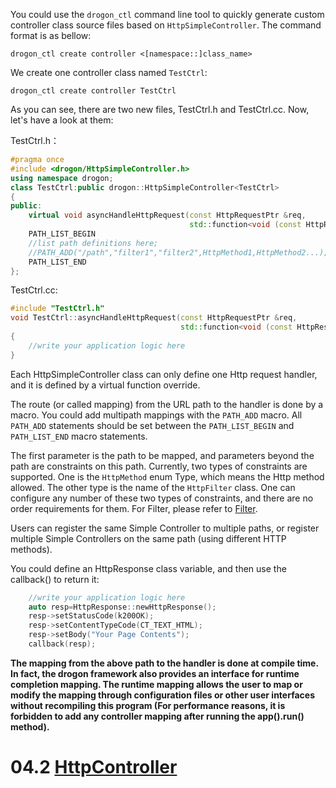 You could use the `drogon_ctl` command line tool to quickly generate custom controller class source files based on `HttpSimpleController`. The command format is as bellow:

```shell
drogon_ctl create controller <[namespace::]class_name>
```
We create one controller class named `TestCtrl`:

```shell
drogon_ctl create controller TestCtrl
```

As you can see, there are two new files, TestCtrl.h and TestCtrl.cc. Now, let's have a look at them:

TestCtrl.h：

```c++
#pragma once
#include <drogon/HttpSimpleController.h>
using namespace drogon;
class TestCtrl:public drogon::HttpSimpleController<TestCtrl>
{
public:
    virtual void asyncHandleHttpRequest(const HttpRequestPtr &req,
                                        std::function<void (const HttpResponsePtr &)> &&callback)override;
    PATH_LIST_BEGIN
    //list path definitions here;
    //PATH_ADD("/path","filter1","filter2",HttpMethod1,HttpMethod2...);
    PATH_LIST_END
};
```

TestCtrl.cc:
```c++
#include "TestCtrl.h"
void TestCtrl::asyncHandleHttpRequest(const HttpRequestPtr &req,
                                      std::function<void (const HttpResponsePtr &)> &&callback)
{
    //write your application logic here
}
```

Each HttpSimpleController class can only define one Http request handler, and it is defined by a virtual function override.

The route (or called mapping) from the URL path to the handler is done by a macro. You could add multipath mappings with the `PATH_ADD` macro. All `PATH_ADD` statements should be set between the `PATH_LIST_BEGIN` and `PATH_LIST_END` macro statements.

The first parameter is the path to be mapped, and parameters beyond the path are constraints on this path. Currently, two types of constraints are supported. One is the `HttpMethod` enum Type, which means the Http method allowed. The other type is the name of the `HttpFilter` class. One can configure any number of these two types of constraints, and there are no order requirements for them. For Filter, please refer to [Filter](ENG-05-Filter).

Users can register the same Simple Controller to multiple paths, or register multiple Simple Controllers on the same path (using different HTTP methods).


You could define an HttpResponse class variable, and then use the callback() to return it:

```c++
    //write your application logic here
    auto resp=HttpResponse::newHttpResponse();
    resp->setStatusCode(k200OK);
    resp->setContentTypeCode(CT_TEXT_HTML);
    resp->setBody("Your Page Contents");
    callback(resp);
```

**The mapping from the above path to the handler is done at compile time. In fact, the drogon framework also provides an interface for runtime completion mapping. The runtime mapping allows the user to map or modify the mapping through configuration files or other user interfaces without recompiling this program (For performance reasons, it is forbidden to add any controller mapping after running the app().run() method).**

# 04.2 [HttpController](ENG-04-2-Controller-HttpController.md)
